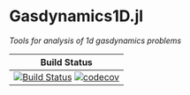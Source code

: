 # Gasdynamics1D.jl

_Tools for analysis of 1d gasdynamics problems_

| Build Status |
|:---:|
[![Build Status](https://github.com/UCLAMAEThreads/Gasdynamics1D.jl/workflows/CI/badge.svg)](https://github.com/UCLAMAEThreads/Gasdynamics1D.jl/actions) [![codecov](https://codecov.io/gh/UCLAMAEThreads/Gasdynamics1D.jl/branch/main/graph/badge.svg?token=m4pj7rjF0r)](https://codecov.io/gh/UCLAMAEThreads/Gasdynamics1D.jl) |
